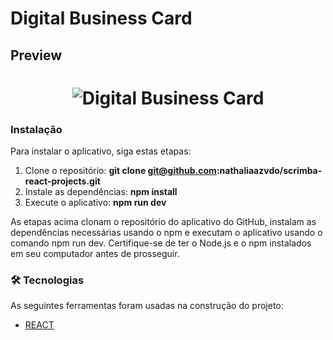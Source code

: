 # Digital Business Card

## Preview

<h1 align="center">
  <img alt="Digital Business Card" src="" />
</h1>

### Instalação 

Para instalar o aplicativo, siga estas etapas:

1. Clone o repositório: **git clone git@github.com:nathaliaazvdo/scrimba-react-projects.git**
2. Instale as dependências: **npm install**
3. Execute o aplicativo: **npm run dev**

As etapas acima clonam o repositório do aplicativo do GitHub, instalam as dependências necessárias usando o npm e executam o aplicativo usando o comando npm run dev. Certifique-se de ter o Node.js e o npm instalados em seu computador antes de prosseguir.


### 🛠 Tecnologias

As seguintes ferramentas foram usadas na construção do projeto:

- [REACT](https://pt-br.reactjs.org/)

